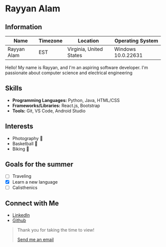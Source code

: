 # Rayyan Alam

## Information

| Name | Timezone | Location | Operating System     |
|-----------------------|---------------------|----------|----------|
| Rayyan Alam   | EST | Virginia, United States   | Windows 10.0.22631|


Hello! My name is Rayyan, and I'm an aspiring software developer. I'm passionate about computer science and electrical engineering

## Skills

- **Programming Languages:**  Python, Java, HTML/CSS
- **Frameworks/Libraries:**   React.js, Bootstrap
- **Tools:**   Git, VS Code, Android Studio
  
## Interests

- Photography 📸
- Basketball 🏀
- Biking 🚴

## Goals for the summer
- [ ] Traveling
- [x] Learn a new language
- [ ] Calisthenics 

## Connect with Me

- [LinkedIn](https://www.linkedin.com/in/rayyan-alam-a2349324b/)
- [Github](https://github.com/rlam20)

> Thank you for taking the time to view!
> 
> [Send me an email](mailto:ute2br@virginia.edu)

